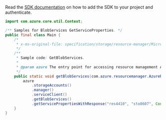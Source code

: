 Read the [SDK documentation](https://github.com/Azure/azure-sdk-for-java/blob/azure-resourcemanager_2.15.0/sdk/resourcemanager/azure-resourcemanager/README.md) on how to add the SDK to your project and authenticate.

```java
import com.azure.core.util.Context;

/** Samples for BlobServices GetServiceProperties. */
public final class Main {
    /*
     * x-ms-original-file: specification/storage/resource-manager/Microsoft.Storage/stable/2021-09-01/examples/BlobServicesGet.json
     */
    /**
     * Sample code: GetBlobServices.
     *
     * @param azure The entry point for accessing resource management APIs in Azure.
     */
    public static void getBlobServices(com.azure.resourcemanager.AzureResourceManager azure) {
        azure
            .storageAccounts()
            .manager()
            .serviceClient()
            .getBlobServices()
            .getServicePropertiesWithResponse("res4410", "sto8607", Context.NONE);
    }
}
```
